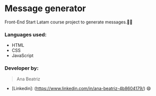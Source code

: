 # Message generator 

Front-End Start Latam course project to generate messages.👩‍💻

### Languages used:

  - HTML
  - CSS
  - JavaScript


### Developer by:
   > Ana Beatriz 
 - [Linkedin]: (https://www.linkedin.com/in/ana-beatriz-4b8604179/) 😄